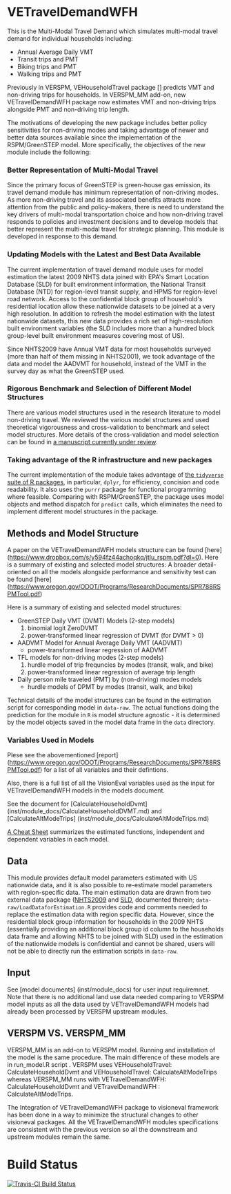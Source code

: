 
# VETravelDemandWFH
This is the Multi-Modal Travel Demand which simulates multi-modal travel demand for individual households including:

- Annual Average Daily VMT
- Transit trips and PMT
- Biking trips and PMT
- Walking trips and PMT

Previously in VERSPM, VEHouseholdTravel package [] predicts VMT and non-driving trips for households. In VERSPM_MM add-on, new VETravelDemandWFH package
now estimates VMT and non-driving trips alongside PMT and non-driving trip length.

The motivations of developing the new package includes better policy sensitivities for non-driving modes and taking advantage of newer and better data sources available since the implementation of the RSPM/GreenSTEP model. More specifically, the objectives of the new module include the following:

### Better Representation of Multi-Modal Travel
Since the primary focus of GreenSTEP is green-house gas emission, its travel demand module has minimum representation of non-driving modes. As more non-driving travel and its associated benefits attracts more attention from the public and policy-makers, there is need to understand the key drivers of multi-modal transportation choice and how non-driving travel responds to policies and investment decisions and to develop models that better represent the multi-modal travel for strategic planning. This module is developed in response to this demand.

### Updating Models with the Latest and Best Data Available 
The current implementation of travel demand module uses for model estimation the latest 2009 NHTS data joined with EPA's Smart Location Database (SLD) for built environment information, the National Transit Database (NTD) for region-level transit supply, and HPMS for region-level road network. Access to the confidential block group of household's residential location allow these nationwide datasets to be joined at a very high resolution. In addition to refresh the model estimation with the latest nationwide datasets, this new data provides a rich set of high-resolution built environment variables (the SLD includes more than a hundred block group-level built environment measures covering most of US).

Since NHTS2009 have Annual VMT data for most households surveyed (more than half of them missing in NHTS2001), we took advantage of the data and model the AADVMT for household, instead of the VMT in the survey day as what the GreenSTEP used.

### Rigorous Benchmark and Selection of Different Model Structures
There are various model structures used in the research literature to model non-driving travel. We reviewed the various model structures and used theoretical vigorousness and cross-validation to benchmark and select model structures. More details of the cross-validation and model selection can be found in [a manuscript currently under review](https://www.dropbox.com/s/y594fz44achoqkq/jtlu_rspm.pdf?dl=0). 

### Taking advantage of the R infrastructure and new packages
The current implementation of the module takes advantage of [the `tidyverse` suite of R packages](http://www.tidyverse.org/), in particular, `dplyr`, for efficiency, concision and code readability. It also uses the `purrr` package for functional programming where feasible. Comparing with  RSPM/GreenSTEP, the package uses model objects and method dispatch for `predict` calls, which eliminates the need to implement different model structures in the package.

## Methods and Model Structure

A paper on the VETravelDemandWFH models structure can be found [here] (https://www.dropbox.com/s/y594fz44achoqkq/jtlu_rspm.pdf?dl=0). Here is a summary of existing and selected model structures:
A broader detail-oriented on all the models alongside performance and sensitivity test can be found [here] (https://www.oregon.gov/ODOT/Programs/ResearchDocuments/SPR788RSPMTool.pdf)

Here is a summary of existing and selected model structures:

- GreenSTEP Daily VMT (DVMT) Models (2-step models)
    1. binomial logit ZeroDVMT
    2. power-transformed linear regression of DVMT (for DVMT > 0)
- AADVMT Model for Annual Average Daily VMT (AADVMT)
    - power-transformed linear regression of AADVMT
- TFL models for non-driving modes (2-step models)
    1. hurdle model of trip frequncies by modes (transit, walk, and bike)
    2. power-transformed linear regression of average trip length
- Daily person mile traveled (PMT) by (non-driving) modes models
    - hurdle models of DPMT by modes (transit, walk, and bike)

Technical details of the model structures can be found in the estimation script for corresponding model in `data-raw`. The actual functions doing the prediction for the module in `R` is model structure agnostic - it is determined by the model objects saved in the model data frame in the `data` directory.

### Variables Used in Models

Plese see the abovementioned [report] (https://www.oregon.gov/ODOT/Programs/ResearchDocuments/SPR788RSPMTool.pdf) for a list of all variables and 
their defintions.

Also, there is a full list of all the VisionEval variables used as the input for VETravelDemandWFH models in the models document.

See the document for [CalculateHouseholdDvmt] (inst/module_docs/CalculateHouseholdDVMT.md) and [CalculateAltModeTrips] (inst/module_docs/CalculateAltModeTrips.md)

[A Cheat Sheet](https://github.com/gregorbj/VisionEval/wiki/documents/RSPM-TFLmodelVariables_May2017.pdf) summarizes the estimated functions, independent and dependent variables in each model.

## Data

This module provides default model parameters estimated with US nationwide data, and it is also possible to re-estimate model parameters with region-specific data. 
The main estimation data are drawn from two external data package ([NHTS2009](https://github.com/cities-lab/NHTS2009) and [SLD](https://github.com/cities-lab/SLD), documented therein;  `data-raw/LoadDataforEstimation.R` provides code and comments needed to replace the estimation data with region specific data. However, since the residential block group information for households in the 2009 NHTS (essentially providing an additional block group id column to the households data frame and allowing NHTS to be joined with SLD) used in the estimation of the nationwide models is confidential and cannot be shared, users will not be able to directly run the estimation scripts in `data-raw`.

## Input

See [model documents] (inst/module_docs) for user input requiremnet. Note that there is no additional land use data needed comparing to VERSPM model inputs as all the 
data used by VETravelDemandWFH models had already been processed by VERSPM upstream modules.

## VERSPM VS. VERSPM_MM

VERSPM_MM is an add-on to VERSPM model. Running and installation of the model is the same procedure. The main difference of these models are in run_model.R script . VERSPM uses VEHouseholdTravel: CalculateHouseholdDvmt and VEHouseholdTravel: CalculateAltModeTrips
whereas VERSPM_MM runs with VETravelDemandWFH: CalculateHouseholdDvmt and VETravelDemandWFH : CalculateAltModeTrips.

The Integration of VETravelDemandWFH package to visioneval framework has been done in a way to minimize the structural
changes to other visioneval packages. All the VETravelDemandWFH modules specifications are consistent with the previous version
so all the downstream and upstream modules remain the same. 

# Build Status

[![Travis-CI Build Status](https://travis-ci.org/cities-lab/VETravelDemandWFH.svg)](https://travis-ci.org/cities-lab/VETravelDemandWFH)
